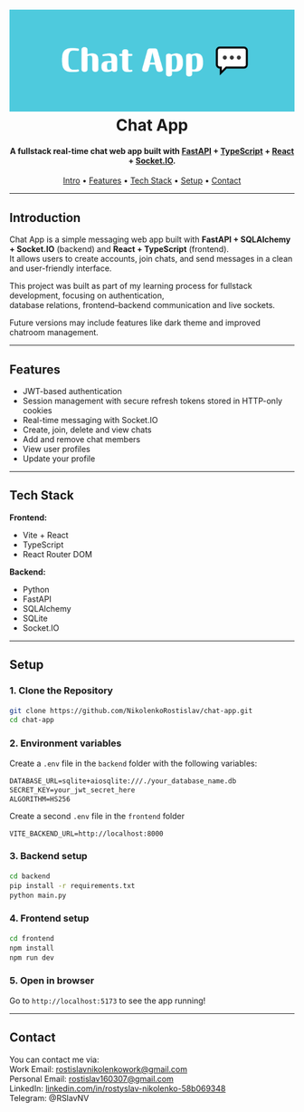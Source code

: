 <h1 align="center">
  <img src="assets/Chat_App_Banner.png" alt="Chat App Banner" width="800"/>
  <br>
  Chat App
</h1>

<h4 align="center">
    A fullstack real-time chat web app built with 
    <a href="https://fastapi.tiangolo.com/" target="_blank">FastAPI</a> + 
    <a href="https://www.typescriptlang.org/" target="_blank">TypeScript</a> + 
    <a href="https://react.dev/" target="_blank">React</a> + 
    <a href="https://socket.io/" target="_blank">Socket.IO</a>.
</h4>

<p align="center">
    <a href="#introduction">Intro</a> •
    <a href="#features">Features</a> •
    <a href="#tech-stack">Tech Stack</a> •
    <a href="#setup">Setup</a> •
    <a href="#contact">Contact</a>
</p>

---

## Introduction

Chat App is a simple messaging web app built with **FastAPI + SQLAlchemy + Socket.IO** (backend) and **React + TypeScript** (frontend).  
It allows users to create accounts, join chats, and send messages in a clean and user-friendly interface.

This project was built as part of my learning process for fullstack development, focusing on authentication,  
database relations, frontend–backend communication and live sockets.  

Future versions may include features like dark theme and improved chatroom management.

---

## Features

- JWT-based authentication
- Session management with secure refresh tokens stored in HTTP-only cookies
- Real-time messaging with Socket.IO
- Create, join, delete and view chats
- Add and remove chat members
- View user profiles
- Update your profile

---

## Tech Stack

**Frontend:**

- Vite + React
- TypeScript
- React Router DOM

**Backend:**

- Python
- FastAPI
- SQLAlchemy
- SQLite
- Socket.IO

---

## Setup

### 1. Clone the Repository

```bash
git clone https://github.com/NikolenkoRostislav/chat-app.git
cd chat-app
```

### 2. Environment variables

Create a `.env` file in the `backend` folder with the following variables:
```env
DATABASE_URL=sqlite+aiosqlite:///./your_database_name.db
SECRET_KEY=your_jwt_secret_here
ALGORITHM=HS256
```
Create a second `.env` file in the `frontend` folder
```env
VITE_BACKEND_URL=http://localhost:8000
```

### 3. Backend setup

```bash
cd backend
pip install -r requirements.txt
python main.py
```

### 4. Frontend setup

```bash
cd frontend
npm install
npm run dev
```

### 5. Open in browser

Go to `http://localhost:5173` to see the app running!

---

## Contact

You can contact me via:  
Work Email: rostislavnikolenkowork@gmail.com  
Personal Email: rostislav160307@gmail.com  
LinkedIn: [linkedin.com/in/rostyslav-nikolenko-58b069348](https://www.linkedin.com/in/rostyslav-nikolenko-58b069348)  
Telegram: @RSlavNV  